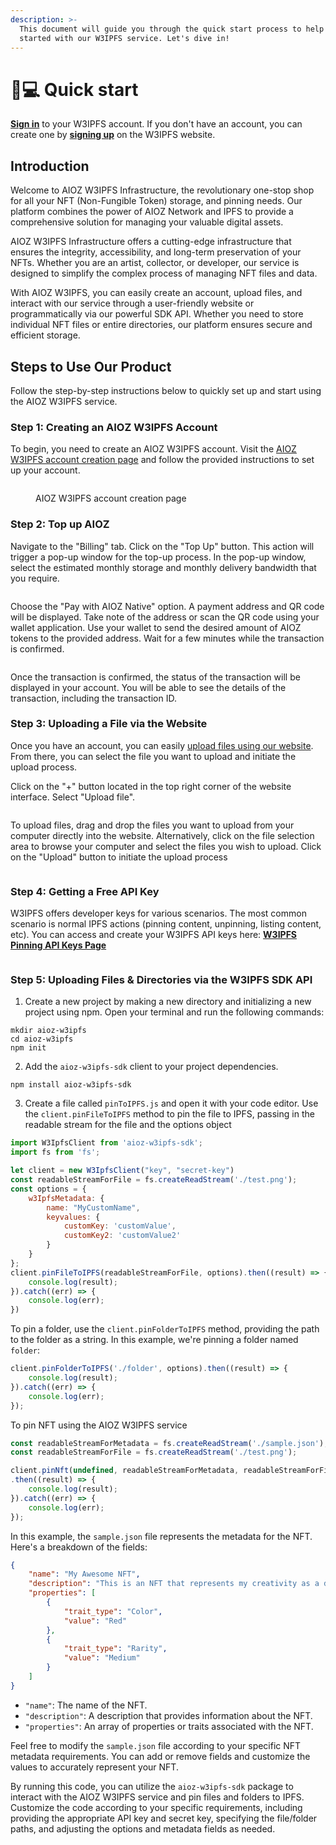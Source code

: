 ```yaml
---
description: >-
  This document will guide you through the quick start process to help you get
  started with our W3IPFS service. Let's dive in!
---
```


# 🧑💻 Quick start

[**Sign in**](https://ipfs.attoaioz.cyou/auth/login) to your W3IPFS account. If you don't have an account, you can create one by [**signing up**](https://ipfs.attoaioz.cyou/auth/register) on the W3IPFS website.

## Introduction

Welcome to AIOZ W3IPFS Infrastructure, the revolutionary one-stop shop for all your NFT (Non-Fungible Token) storage, and pinning needs. Our platform combines the power of AIOZ Network and IPFS to provide a comprehensive solution for managing your valuable digital assets.

AIOZ W3IPFS Infrastructure offers a cutting-edge infrastructure that ensures the integrity, accessibility, and long-term preservation of your NFTs. Whether you are an artist, collector, or developer, our service is designed to simplify the complex process of managing NFT files and data.

With AIOZ W3IPFS, you can easily create an account, upload files, and interact with our service through a user-friendly website or programmatically via our powerful SDK API. Whether you need to store individual NFT files or entire directories, our platform ensures secure and efficient storage.

## Steps to Use Our Product

Follow the step-by-step instructions below to quickly set up and start using the AIOZ W3IPFS service.

### Step 1: Creating an AIOZ W3IPFS Account

To begin, you need to create an AIOZ W3IPFS account. Visit the [AIOZ W3IPFS account creation page](https://ipfs.attoaioz.cyou/auth/register) and follow the provided instructions to set up your account.

<figure><img src=".gitbook/assets/ipfs-attoaioz-cyou-auth-register.png" alt=""><figcaption><p>AIOZ W3IPFS account creation page</p></figcaption></figure>

### Step 2: Top up AIOZ

Navigate to the "Billing" tab. Click on the "Top Up" button. This action will trigger a pop-up window for the top-up process. In the pop-up window, select the estimated monthly storage and monthly delivery bandwidth that you require.

<figure><img src=".gitbook/assets/ipfs-attoaioz-cyou-dashboard-billing-tag-month-usage.png" alt=""><figcaption></figcaption></figure>

Choose the "Pay with AIOZ Native" option. A payment address and QR code will be displayed. Take note of the address or scan the QR code using your wallet application. Use your wallet to send the desired amount of AIOZ tokens to the provided address. Wait for a few minutes while the transaction is confirmed.

<figure><img src=".gitbook/assets/ipfs-attoaioz-cyou-dashboard-billing-tag-month-usage (1).png" alt=""><figcaption></figcaption></figure>

Once the transaction is confirmed, the status of the transaction will be displayed in your account. You will be able to see the details of the transaction, including the transaction ID.

### Step 3: Uploading a File via the Website

Once you have an account, you can easily [upload files using our website](https://ipfs.attoaioz.cyou/dashboard/ipfs-files). From there, you can select the file you want to upload and initiate the upload process.&#x20;

Click on the "+" button located in the top right corner of the website interface. Select "Upload file".&#x20;

<figure><img src=".gitbook/assets/ipfs-attoaioz-cyou-dashboard-ipfs-files.png" alt=""><figcaption></figcaption></figure>

To upload files, drag and drop the files you want to upload from your computer directly into the website. Alternatively, click on the file selection area to browse your computer and select the files you wish to upload. Click on the "Upload" button to initiate the upload process

<figure><img src=".gitbook/assets/ipfs-attoaioz-cyou-dashboard-ipfs-files (1).png" alt=""><figcaption></figcaption></figure>

### Step 4: Getting a Free API Key

W3IPFS offers developer keys for various scenarios. The most common scenario is normal IPFS actions (pinning content, unpinning, listing content, etc). You can access and create your W3IPFS API keys here: [**W3IPFS Pinning API Keys Page**](https://ipfs.attoaioz.cyou/dashboard/api-keys)

<figure><img src=".gitbook/assets/ipfs-attoaioz-cyou-dashboard-api-keys.png" alt=""><figcaption></figcaption></figure>

### Step 5: Uploading Files & Directories via the W3IPFS SDK API

1. Create a new project by making a new directory and initializing a new project using npm. Open your terminal and run the following commands:

```
mkdir aioz-w3ipfs
cd aioz-w3ipfs
npm init
```

2. Add the `aioz-w3ipfs-sdk` client to your project dependencies.

```
npm install aioz-w3ipfs-sdk
```

3. Create a file called `pinToIPFS.js` and open it with your code editor. Use the `client.pinFileToIPFS` method to pin the file to IPFS, passing in the readable stream for the file and the options object

```javascript
import W3IpfsClient from 'aioz-w3ipfs-sdk';
import fs from 'fs';

let client = new W3IpfsClient("key", "secret-key")
const readableStreamForFile = fs.createReadStream('./test.png');
const options = {
    w3IpfsMetadata: {
        name: "MyCustomName",
        keyvalues: {
            customKey: 'customValue',
            customKey2: 'customValue2'
        }
    }
};
client.pinFileToIPFS(readableStreamForFile, options).then((result) => {
    console.log(result);
}).catch((err) => {
    console.log(err);
})
```

To pin a folder, use the `client.pinFolderToIPFS` method, providing the path to the folder as a string. In this example, we're pinning a folder named `folder`:

```javascript
client.pinFolderToIPFS('./folder', options).then((result) => {
    console.log(result);
}).catch((err) => {
    console.log(err);
});
```

To pin NFT using the AIOZ W3IPFS service



```javascript
const readableStreamForMetadata = fs.createReadStream('./sample.json');
const readableStreamForFile = fs.createReadStream('./test.png');

client.pinNft(undefined, readableStreamForMetadata, readableStreamForFile, options)
.then((result) => {
    console.log(result);
}).catch((err) => {
    console.log(err);
});
```

In this example, the `sample.json` file represents the metadata for the NFT. Here's a breakdown of the fields:

```json
{
    "name": "My Awesome NFT",
    "description": "This is an NFT that represents my creativity as a digital artist!",
    "properties": [
        {
            "trait_type": "Color",
            "value": "Red"
        },
        {
            "trait_type": "Rarity",
            "value": "Medium"
        }
    ]
}
```

* `"name"`: The name of the NFT.
* `"description"`: A description that provides information about the NFT.
* `"properties"`: An array of properties or traits associated with the NFT.

Feel free to modify the `sample.json` file according to your specific NFT metadata requirements. You can add or remove fields and customize the values to accurately represent your NFT.

By running this code, you can utilize the `aioz-w3ipfs-sdk` package to interact with the AIOZ W3IPFS service and pin files and folders to IPFS. Customize the code according to your specific requirements, including providing the appropriate API key and secret key, specifying the file/folder paths, and adjusting the options and metadata fields as needed.
